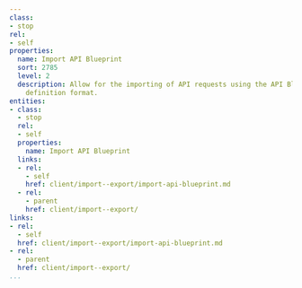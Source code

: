 ```yaml
---
class:
- stop
rel:
- self
properties:
  name: Import API Blueprint
  sort: 2785
  level: 2
  description: Allow for the importing of API requests using the API Blueprint API
    definition format.
entities:
- class:
  - stop
  rel:
  - self
  properties:
    name: Import API Blueprint
  links:
  - rel:
    - self
    href: client/import--export/import-api-blueprint.md
  - rel:
    - parent
    href: client/import--export/
links:
- rel:
  - self
  href: client/import--export/import-api-blueprint.md
- rel:
  - parent
  href: client/import--export/
...
```

